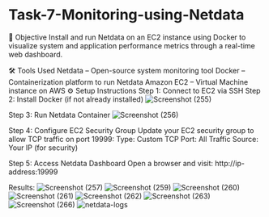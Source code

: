 # Task-7-Monitoring-using-Netdata

📌 Objective
Install and run Netdata on an EC2 instance using Docker to visualize system and application performance metrics through a real-time web dashboard.

🛠 Tools Used
Netdata – Open-source system monitoring tool
Docker – Containerization platform to run Netdata
Amazon EC2 – Virtual Machine instance on AWS
⚙️ Setup Instructions
Step 1: Connect to EC2 via SSH
Step 2: Install Docker (if not already installed)
![Screenshot (255)](https://github.com/user-attachments/assets/89690df0-14d5-4408-aeaa-3bc507654a64)

Step 3: Run Netdata Container
![Screenshot (256)](https://github.com/user-attachments/assets/bccf6504-0c5f-4030-a482-f499d0ac31a2)

Step 4: Configure EC2 Security Group
Update your EC2 security group to allow TCP traffic on port 19999:
Type: Custom TCP
Port: All Traffic
Source: Your IP (for security)

Step 5: Access Netdata Dashboard 
Open a browser and visit: http://ip-address:19999

Results:
![Screenshot (257)](https://github.com/user-attachments/assets/ab3a29a5-040f-4c9f-9511-92301c6be484)
![Screenshot (259)](https://github.com/user-attachments/assets/e5a0cfaf-d017-470e-a64e-4054b12bd891)
![Screenshot (260)](https://github.com/user-attachments/assets/ae378b54-c14f-47cf-906f-fa769e03c513)
![Screenshot (261)](https://github.com/user-attachments/assets/1d81ce5f-0c13-4100-a2fa-7f3edc1ba0e6)
![Screenshot (262)](https://github.com/user-attachments/assets/c14d94c7-46c8-4ee1-bcdd-98a079533b3d)
![Screenshot (263)](https://github.com/user-attachments/assets/105a660e-5959-42a7-92c7-10595ae416a2)
![Screenshot (266)](https://github.com/user-attachments/assets/0d29079e-4354-4c38-a68b-f5daf1f72f47)
![netdata-logs](https://github.com/user-attachments/assets/2938a30c-c503-4be3-9fd0-3b379e960705)









